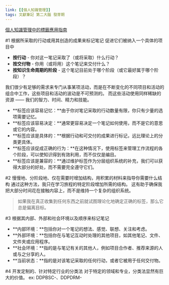 ```yaml
---
link: [[個人知識管理]]
tags: 文獻筆記 第二大腦 發芽期
---
```


[個人知識管理中的標籤應用指南](https://pmthinking.notion.site/c417e6f7a5c94ff29834ab78fb6b1f6a)

#1 根据所采取的行动或用其创造的成果来标记笔记
促进它们被纳入一个具体的项目中

- **按行动** - 你对这一笔记采取了（或将采取）什么行动？
- **按交付物** - 你用（或将用）这个笔记来交付什么？
- **按知识生命周期的阶段** - 这个笔记目前处于哪个阶段（或它最好属于哪个阶段）？

我们很少有足够的需求来专门从事某项活动，而是在不断变化的不同项目和活动的组合中工作，这些项目和活动的波动是不可预测的。
而这些活动使用同样稀缺的资源 —— 我们的智力、时间、精力和技能。

- **标签应该容易记忆：**由于你对笔记采取的行动数量有限，你只有少量的选项需要记忆。
- **标签应该容易决定：**通常更容易决定一个笔记如何使用，而不是它的意思或它的内容。
- **标签应该是具体的：**根据行动和可交付的成果进行标记，远比理论上的分类更具体。
- **标签应该促成正确的行为：**在这种情况下，使用标签来管理工作流程的各个阶段，可以使知识得到有效利用，而不仅仅是编目。
- **标签应该是兼容的：**通过维护标签作为分层组织系统的补充，我们可以获得大部分的好处，而不需要完全遵守它们。

#2 慢慢地、分阶段地、仅在需要时增加结构，用积累的材料来指导你需要什么结构
通过这种方法，我只在学习旅程的特定阶段增加所需的结构。
这有助于确保我把大部分时间花在接触内容上，而不是维持一个复杂的组织系统。
> 如果我在真正收集到任何东西之前就试图理论化地确定正确的标签，那么它总是偏离目标。

#3 根据其内部、外部和社会环境以及顺序来标记笔记
- **内部环境：**包括你对一个笔记的想法、感觉、联想、关注和考虑。
- **外部环境：**包括你在与笔记互动时处理的其他项目，如其他笔记、文件、文件夹或应用程序。
- **社会环境：**指的是与笔记有关的其他人，例如项目合作者、推荐来源的人或与之分享的人。
- **当前状态：**指的是对该笔记采取的任何行动，或者它被用于任何交付物。

#4 开发定制的、针对特定行业的分类法
对于特定的领域和专业，分类法显然有巨大的价值。
ex: DDPBSC-、DDPDRM-

